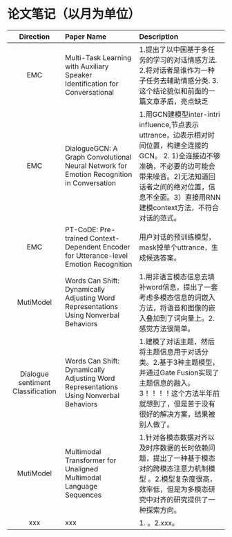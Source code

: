 # 论文笔记（以月为单位）

| Direction | Paper Name | Description |
| :----:| :---- | :---- |
|EMC |  Multi-Task Learning with Auxiliary Speaker Identification for Conversational |  1.提出了以中国基于多任务的学习的对话情感方法. 2.将对话者是谁作为一种子任务去辅助情感分类. 3.这个结论貌似和前面的一篇文章矛盾，亮点缺乏|
|EMC| DialogueGCN: A Graph Convolutional Neural Network for Emotion Recognition in Conversation|1.用GCN建模型inter-intri influence,节点表示uttrance，边表示相对时间位置，构建全连接的GCN。 2. 1)全连接边不够准确，不必要的边可能会带来噪音。2)无法知道回话者之间的绝对位置，信息不全面。3）直接用RNN建模context方法，不符合对话的范式。
|EMC| PT-CoDE: Pre-trained Context-Dependent Encoder for Utterance-level Emotion Recognition|用户对话的预训练模型，mask掉单个uttrance，生成候选答案。|
|MutiModel| Words Can Shift: Dynamically Adjusting Word Representations Using Nonverbal Behaviors|1.用非语言模态信息去填补word信息，提出了一套考虑多模态信息的词嵌入方法，将语音和图像的嵌入叠加到了词向量上。2.感觉方法很简单。|
|Dialogue sentiment Classification| Words Can Shift: Dynamically Adjusting Word Representations Using Nonverbal Behaviors|1.建模了对话主题，然后将主题信息用于对话分类。2.基于3种主题模型，并通过Gate Fusion实现了主题信息的融入。3！！！！这个方法半年前就想到了，但是苦于没有很好的解决方案，结果被别人做了。|
|MutiModel| Multimodal Transformer for Unaligned Multimodal Language Sequences|1.针对各模态数据对齐以及时序数据的长时依赖问题，提出了一种基于模态对的跨模态注意力机制模型 。2.模型复杂度很高，效率低，但是为多模态研究中对齐的研究提供了一种探索方向。|
|xxx| xxx|1. 。2.xxx。|
